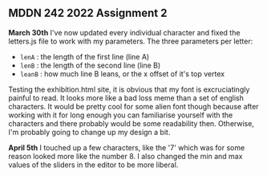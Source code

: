 ## MDDN 242 2022 Assignment 2
**March 30th**
I've now updated every individual character and fixed the letters.js file to work with my parameters.
The three parameters per letter:
  * `lenA` : the length of the first line (line A)
  * `lenB` : the length of the second line (line B)
  * `leanB` : how much line B leans, or the x offset of it's top vertex

Testing the exhibition.html site, it is obvious that my font is excruciatingly painful to read. It looks more like a bad loss meme than a set of english characters. It would be pretty cool for some alien font though because after working with it for long enough you can familiarise yourself with the characters and there probably would be some readability then. Otherwise, I'm probably going to change up my design a bit.

**April 5th**
I touched up a few characters, like the '7' which was for some reason looked more like the number 8. I also changed the min and max values of the sliders in the editor to be more liberal.